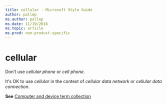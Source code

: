 ```yaml
---
title: cellular - Microsoft Style Guide
author: pallep
ms.author: pallep
ms.date: 11/19/2016
ms.topic: article
ms.prod: non-product-specific
---
```


# cellular

Don’t use *cellular phone* or *cell phone*. 

It's OK to use *cellular* in the context of *cellular data network* or *cellular data connection*.

**See** [Computer and device term collection](/style-guide/a-z-word-list-term-collections/term-collections/computer-device-terms)
